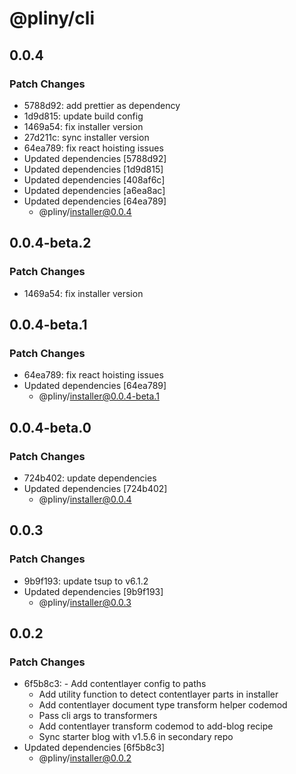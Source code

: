 # @pliny/cli

## 0.0.4

### Patch Changes

- 5788d92: add prettier as dependency
- 1d9d815: update build config
- 1469a54: fix installer version
- 27d211c: sync installer version
- 64ea789: fix react hoisting issues
- Updated dependencies [5788d92]
- Updated dependencies [1d9d815]
- Updated dependencies [408af6c]
- Updated dependencies [a6ea8ac]
- Updated dependencies [64ea789]
  - @pliny/installer@0.0.4

## 0.0.4-beta.2

### Patch Changes

- 1469a54: fix installer version

## 0.0.4-beta.1

### Patch Changes

- 64ea789: fix react hoisting issues
- Updated dependencies [64ea789]
  - @pliny/installer@0.0.4-beta.1

## 0.0.4-beta.0

### Patch Changes

- 724b402: update dependencies
- Updated dependencies [724b402]
  - @pliny/installer@0.0.4

## 0.0.3

### Patch Changes

- 9b9f193: update tsup to v6.1.2
- Updated dependencies [9b9f193]
  - @pliny/installer@0.0.3

## 0.0.2

### Patch Changes

- 6f5b8c3: - Add contentlayer config to paths
  - Add utility function to detect contentlayer parts in installer
  - Add contentlayer document type transform helper codemod
  - Pass cli args to transformers
  - Add contentlayer transform codemod to add-blog recipe
  - Sync starter blog with v1.5.6 in secondary repo
- Updated dependencies [6f5b8c3]
  - @pliny/installer@0.0.2
